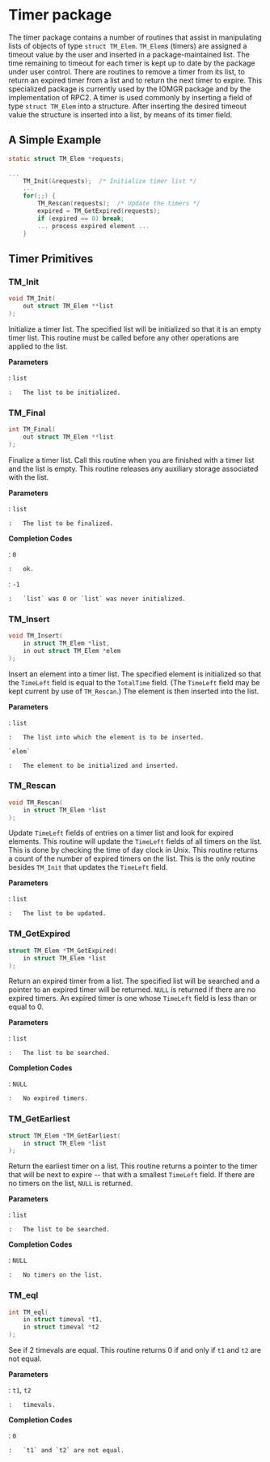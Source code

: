 # Timer package

The timer package contains a number of routines that assist in manipulating
lists of objects of type `struct TM_Elem`.  `TM_Elem`s (timers) are assigned a
timeout value by the user and inserted in a package-maintained list.  The time
remaining to timeout for each timer is kept up to date by the package under
user control.  There are routines to remove a timer from its list, to return an
expired timer from a list and to return the next timer to expire.  This
specialized package is currently used by the IOMGR package and by the
implementation of RPC2.  A timer is used commonly by inserting a field of type
`struct TM_Elem` into a structure.  After inserting the desired timeout value
the structure is inserted into a list, by means of its timer field.

## A Simple Example

``` c
static struct TM_Elem *requests;

...
    TM_Init(&requests);  /* Initialize timer list */
    ...
    for(;;) {
        TM_Rescan(requests);  /* Update the timers */
        expired = TM_GetExpired(requests);
        if (expired == 0) break;
        ... process expired element ...
    }
```

## Timer Primitives

### TM\_Init

``` c
void TM_Init(
    out struct TM_Elem **list
);
```

Initialize a timer list.  The specified list will be initialized so that it is
an empty timer list.  This routine must be called before any other operations
are applied to the list.

**Parameters**

:   `list`

    :   The list to be initialized.

### TM\_Final

``` c
int TM_Final(
    out struct TM_Elem **list
);
```

Finalize a timer list.  Call this routine when you are finished with a timer
list and the list is empty.  This routine releases any auxiliary storage
associated with the list.

**Parameters**

:   `list`

    :   The list to be finalized.

**Completion Codes**

:   `0`

    :   ok.

:   `-1`

    :   `list` was 0 or `list` was never initialized.

### TM\_Insert

``` c
void TM_Insert(
    in struct TM_Elem *list,
    in out struct TM_Elem *elem
);
```

Insert an element into a timer list.  The specified element is initialized so
that the `TimeLeft` field is equal to the `TotalTime` field.  (The `TimeLeft`
field may be kept current by use of `TM_Rescan`.)  The element is then inserted
into the list.

**Parameters**

:   `list`

    :   The list into which the element is to be inserted.

    `elem`

    :   The element to be initialized and inserted.

### TM\_Rescan

``` c
void TM_Rescan(
    in struct TM_Elem *list
);
```

Update `TimeLeft` fields of entries on a timer list and look for expired
elements.  This routine will update the `TimeLeft` fields of all timers on the
list.  This is done by checking the time of day clock in Unix.  This routine
returns a count of the number of expired timers on the list.  This is the only
routine besides `TM_Init` that updates the `TimeLeft` field.

**Parameters**

:   `list`

    :   The list to be updated.

### TM\_GetExpired

``` c
struct TM_Elem *TM_GetExpired(
    in struct TM_Elem *list
);
```

Return an expired timer from a list.  The specified list will be searched and a
pointer to an expired timer will be returned.  `NULL` is returned if there are
no expired timers.  An expired timer is one whose `TimeLeft` field is less than
or equal to 0.

**Parameters**

:   `list`

    :   The list to be searched.

**Completion Codes**

:   `NULL`

    :   No expired timers.

### TM\_GetEarliest

``` c
struct TM_Elem *TM_GetEarliest(
    in struct TM_Elem *list
);
```

Return the earliest timer on a list.  This routine returns a pointer to the
timer that will be next to expire -- that with a smallest `TimeLeft` field.  If
there are no timers on the list, `NULL` is returned.

**Parameters**

:   `list`

    :   The list to be searched.

**Completion Codes**

:   `NULL`

    :   No timers on the list.

### TM\_eql

``` c
int TM_eql(
    in struct timeval *t1,
    in struct timeval *t2
);
```

See if 2 timevals are equal.  This routine returns 0 if and only if `t1` and
`t2` are not equal.

**Parameters**

:   `t1`, `t2`

    :   timevals.

**Completion Codes**

:   `0`

    :   `t1` and `t2` are not equal.
